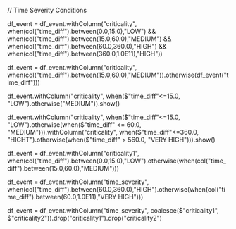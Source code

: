 // Time Severity Conditions

df_event = df_event.withColumn("criticality", when(col("time_diff").between(0.0,15.0),"LOW") && when(col("time_diff").between(15.0,60.0),"MEDIUM") && when(col("time_diff").between(60.0,360.0),"HIGH") && when(col("time_diff").between(360.0,1.0E11),"HIGH"))

df_event = df_event.withColumn("criticality", when(col("time_diff").between(15.0,60.0),"MEDIUM")).otherwise(df_event("time_diff")))

df_event.withColumn("criticality", when($"time_diff"<=15.0, "LOW").otherwise("MEDIUM")).show()

df_event.withColumn("criticality", when($"time_diff"<=15.0, "LOW").otherwise(when($"time_diff" <= 60.0, "MEDIUM"))).withColumn("criticality", when($"time_diff"<=360.0, "HIGHT").otherwise(when($"time_diff" > 560.0, "VERY HIGH"))).show()

df_event = df_event.withColumn("criticality1", when(col("time_diff").between(0.0,15.0),"LOW").otherwise(when(col("time_diff").between(15.0,60.0),"MEDIUM")))

df_event = df_event.withColumn("time_severity", when(col("time_diff").between(60.0,360.0),"HIGH").otherwise(when(col("time_diff").between(60.0,1.0E11),"VERY HIGH")))

df_event = df_event.withColumn("time_severity", coalesce($"criticality1", $"criticality2")).drop("criticality1").drop("criticality2")



